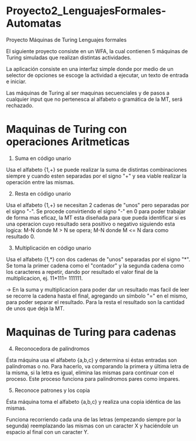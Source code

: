 # Proyecto2_LenguajesFormales-Automatas
Proyecto Máquinas de Turing Lenguajes formales

El siguiente proyecto consiste en un WFA, la cual contienen 5 máquinas de Turing simuladas que realizan distintas actividades.

La aplicación consiste en una interfaz simple donde por medio de un selector de opciones se escoge la actividad a ejecutar, un texto de entrada e iniciar.

Las máquinas de Turing al ser maquinas secuenciales y de pasos a cualquier input que no pertenesca al alfabeto o gramática de la MT, será rechazado.

# Maquinas de Turing con operaciones Aritmeticas

1. Suma en código unario

Usa el alfabeto {1,+} se puede realizar la suma de distintas combinaciones siempre y cuando esten separadas por el signo "+" y sea viable realizar la operación entre las mismas. 

2. Resta en código unario

Usa el alfabeto {1,+} se necesitan 2 cadenas de "unos" pero separadas por el signo "-". Se procede convirtiendo el signo "-" en 0 para poder trabajar de forma mas eficaz, la MT esta diseñada para que pueda identificar si es una operacion cuyo resultado sera positivo o negativo siguiendo esta logica: M-N donde M > N se opera; M-N donde M <= N dara como resultado 0.

3. Multiplicación en código unario

Usa el alfabeto {1,\*} con dos cadenas de "unos" separadas por el signo "\*". Se toma la primer cadena como el "contador" y la segunda cadena como los caracteres a repetir, dando por resultado el valor final de la multiplicacion, ej. 11*111= 111111.

-> En la suma y multiplicacion para poder dar un resultado mas facil de leer se recorre la cadena hasta el final, agregando un símbolo "=" en el mismo, para poder separar el resultado. Para la resta el resultado son la cantidad de unos que deja la MT.

# Maquinas de Turing para cadenas

4. Reconocedora de palíndromos

Ésta máquina usa el alfabeto {a,b,c} y determina si éstas entradas son palíndromas o no. Para hacerlo, va comparando la primera y última letra de la misma, si la letra es igual, elimina las mismas para continuar con el proceso. Este proceso funciona para palindromos pares como impares.


5. Reconoce patrones y los copia

Ésta máquina toma el alfabeto {a,b,c} y realiza una copia idéntica de las mismas. 

Funciona recorriendo cada una de las letras (empezando siempre por la segunda) reemplazando las mismas con un caracter X y haciéndole un espacio al final con un caracter Y.
